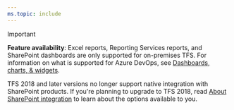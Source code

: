 ```yaml
---
ms.topic: include
---
```


>[!IMPORTANT]  
>**Feature availability**: Excel reports, Reporting Services reports, and SharePoint dashboards are only supported for on-premises TFS. For information on what is supported for Azure DevOps, see [Dashboards, charts, & widgets](/azure/devops/report/overview).
> 
> TFS 2018 and later versions no longer support native integration with SharePoint products. If you're planning to upgrade to TFS 2018, read [About SharePoint integration](/azure/devops/report/sharepoint-dashboards/about-sharepoint-integration) to learn about the options available to you. 
